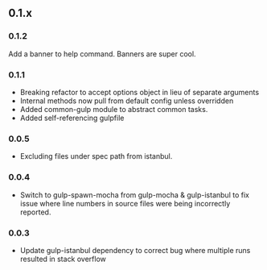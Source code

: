 ## 0.1.x

### 0.1.2
Add a banner to help command. Banners are super cool.

### 0.1.1
* Breaking refactor to accept options object in lieu of separate arguments
* Internal methods now pull from default config unless overridden
* Added common-gulp module to abstract common tasks.
* Added self-referencing gulpfile

### 0.0.5
* Excluding files under spec path from istanbul.

### 0.0.4
 * Switch to gulp-spawn-mocha from gulp-mocha & gulp-istanbul to fix issue where line numbers in source files were being incorrectly reported.

### 0.0.3

 * Update gulp-istanbul dependency to correct bug where multiple runs resulted in stack overflow
